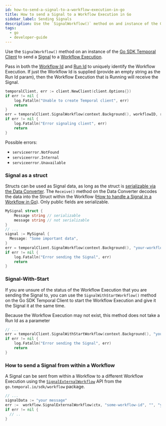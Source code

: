 ```yaml
---
id: how-to-send-a-signal-to-a-workflow-execution-in-go
title: How to send a Signal to a Workflow Execution in Go
sidebar_label: Sending Signals
description: Use the `SignalWorkflow()` method on and instance of the Go SDK Temporal Client to send a Signal to a Workflow Execution.
tags:
  - go
  - developer-guide
---
```


Use the `SignalWorkflow()` method on an instance of the [Go SDK Temporal Client](https://pkg.go.dev/go.temporal.io/sdk/client#Client) to send a [Signal](/docs/concepts/what-is-a-signal) to a [Workflow Execution](/docs/concepts/what-is-a-workflow-execution).

Pass in both the [Workflow Id](/docs/concepts/what-is-a-workflow-id) and [Run Id](/docs/concepts/what-is-a-run-id) to uniquely identify the Workflow Execution.
If just the Workflow Id is supplied (provide an empty string as the Run Id param), then the Workflow Execution that is Running will receive the Signal.

```go
temporalClient, err := client.NewClient(client.Options{})
if err != nil {
    log.Fatalln("Unable to create Temporal client", err)
    return
}
err = temporalClient.SignalWorkflow(context.Background(), workflowID, runID, signalName, signalVal)
if err != nil {
	log.Fatalln("Error signaling client", err)
	return
}
```

Possible errors:

- `serviceerror.NotFound`
- `serviceerror.Internal`
- `serviceerror.Unavailable`

### Signal as a struct

Structs can be used as Signal data, as long as the struct is [serializable via the Data Converter](https://pkg.go.dev/go.temporal.io/sdk/converter#CompositeDataConverter.ToPayload).
The `Receive()` method on the Data Converter decodes the data into the Struct within the Workflow ([How to handle a Signal in a Workflow in Go](https://docs.temporal.io/docs/go/how-to-handle-a-signal-in-a-workflow-in-go)).
Only public fields are serializable.

```go
MySignal struct {
	Message string // serializable
	message string // not serializable
}
// ...
signal := MySignal {
  Message: "Some important data",
}
err = temporalClient.SignalWorkflow(context.Background(), "your-workflow-id", runID, "your-signal-name", signal)
if err != nil {
	log.Fatalln("Error sending the Signal", err)
	return
}
```

### Signal-With-Start

If you are unsure of the status of the Workflow Execution that you are sending the Signal to, you can use the `SignalWithStartWorkflow()` method on the Go SDK Temporal Client to start the Workflow Execution and give it the Signal it at the same time.

Because the Workflow Execution may not exist, this method does not take a Run Id as a parameter

```go
// ...
err = temporalClient.SignalWithStartWorkflow(context.Background(), "your-workflow-id", "your-signal-name", signal)
if err != nil {
	log.Fatalln("Error sending the Signal", err)
	return
}
```

### How to send a Signal from within a Workflow

A Signal can be sent from within a Workflow to a different Workflow Execution using the [`SignalExternalWorkflow`](https://pkg.go.dev/go.temporal.io/sdk/workflow#SignalExternalWorkflow) API from the `go.temporal.io/sdk/workflow` package.

```go
// ...
signalData := "your message"
err :=  workflow.SignalExternalWorkflow(ctx, "some-workflow-id", "", "your-signal-name", signalData).Get(ctx, nil)
if err != nil {
  // ..
}
```
